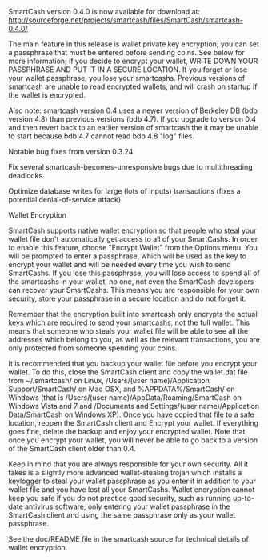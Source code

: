 SmartCash version 0.4.0 is now available for download at:
http://sourceforge.net/projects/smartcash/files/SmartCash/smartcash-0.4.0/

The main feature in this release is wallet private key encryption;
you can set a passphrase that must be entered before sending coins.
See below for more information; if you decide to encrypt your wallet,
WRITE DOWN YOUR PASSPHRASE AND PUT IT IN A SECURE LOCATION. If you
forget or lose your wallet passphrase, you lose your smartcashs.
Previous versions of smartcash are unable to read encrypted wallets,
and will crash on startup if the wallet is encrypted.

Also note: smartcash version 0.4 uses a newer version of Berkeley DB
(bdb version 4.8) than previous versions (bdb 4.7). If you upgrade
to version 0.4 and then revert back to an earlier version of smartcash
the it may be unable to start because bdb 4.7 cannot read bdb 4.8
"log" files.


Notable bug fixes from version 0.3.24:

Fix several smartcash-becomes-unresponsive bugs due to multithreading
deadlocks.

Optimize database writes for large (lots of inputs) transactions
(fixes a potential denial-of-service attack)


Wallet Encryption

SmartCash supports native wallet encryption so that people who steal your
wallet file don't automatically get access to all of your SmartCashs.
In order to enable this feature, choose "Encrypt Wallet" from the
Options menu.  You will be prompted to enter a passphrase, which
will be used as the key to encrypt your wallet and will be needed
every time you wish to send SmartCashs.  If you lose this passphrase,
you will lose access to spend all of the smartcashs in your wallet,
no one, not even the SmartCash developers can recover your SmartCashs.
This means you are responsible for your own security, store your
passphrase in a secure location and do not forget it.

Remember that the encryption built into smartcash only encrypts the
actual keys which are required to send your smartcashs, not the full
wallet.  This means that someone who steals your wallet file will
be able to see all the addresses which belong to you, as well as the
relevant transactions, you are only protected from someone spending
your coins.

It is recommended that you backup your wallet file before you
encrypt your wallet.  To do this, close the SmartCash client and
copy the wallet.dat file from ~/.smartcash/ on Linux, /Users/(user
name)/Application Support/SmartCash/ on Mac OSX, and %APPDATA%/SmartCash/
on Windows (that is /Users/(user name)/AppData/Roaming/SmartCash on
Windows Vista and 7 and /Documents and Settings/(user name)/Application
Data/SmartCash on Windows XP).  Once you have copied that file to a
safe location, reopen the SmartCash client and Encrypt your wallet.
If everything goes fine, delete the backup and enjoy your encrypted
wallet.  Note that once you encrypt your wallet, you will never be
able to go back to a version of the SmartCash client older than 0.4.

Keep in mind that you are always responsible for your own security.
All it takes is a slightly more advanced wallet-stealing trojan which
installs a keylogger to steal your wallet passphrase as you enter it
in addition to your wallet file and you have lost all your SmartCashs.
Wallet encryption cannot keep you safe if you do not practice
good security, such as running up-to-date antivirus software, only
entering your wallet passphrase in the SmartCash client and using the
same passphrase only as your wallet passphrase.

See the doc/README file in the smartcash source for technical details
of wallet encryption.
